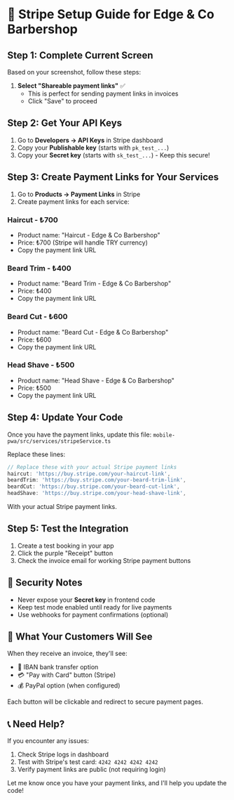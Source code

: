 # 🎯 Stripe Setup Guide for Edge & Co Barbershop

## Step 1: Complete Current Screen
Based on your screenshot, follow these steps:

1. **Select "Shareable payment links"** ✅
   - This is perfect for sending payment links in invoices
   - Click "Save" to proceed

## Step 2: Get Your API Keys
1. Go to **Developers → API Keys** in Stripe dashboard
2. Copy your **Publishable key** (starts with `pk_test_...`)
3. Copy your **Secret key** (starts with `sk_test_...`) - Keep this secure!

## Step 3: Create Payment Links for Your Services
1. Go to **Products → Payment Links** in Stripe
2. Create payment links for each service:

### Haircut - ₺700
- Product name: "Haircut - Edge & Co Barbershop"
- Price: ₺700 (Stripe will handle TRY currency)
- Copy the payment link URL

### Beard Trim - ₺400  
- Product name: "Beard Trim - Edge & Co Barbershop"  
- Price: ₺400
- Copy the payment link URL

### Beard Cut - ₺600
- Product name: "Beard Cut - Edge & Co Barbershop"
- Price: ₺600  
- Copy the payment link URL

### Head Shave - ₺500
- Product name: "Head Shave - Edge & Co Barbershop"
- Price: ₺500
- Copy the payment link URL

## Step 4: Update Your Code
Once you have the payment links, update this file:
`mobile-pwa/src/services/stripeService.ts`

Replace these lines:
```typescript
// Replace these with your actual Stripe payment links
haircut: 'https://buy.stripe.com/your-haircut-link',
beardTrim: 'https://buy.stripe.com/your-beard-trim-link', 
beardCut: 'https://buy.stripe.com/your-beard-cut-link',
headShave: 'https://buy.stripe.com/your-head-shave-link',
```

With your actual Stripe payment links.

## Step 5: Test the Integration
1. Create a test booking in your app
2. Click the purple "Receipt" button 
3. Check the invoice email for working Stripe payment buttons

## 🔐 Security Notes
- Never expose your **Secret key** in frontend code
- Keep test mode enabled until ready for live payments
- Use webhooks for payment confirmations (optional)

## 🎨 What Your Customers Will See
When they receive an invoice, they'll see:
- 🏦 IBAN bank transfer option
- 💳 "Pay with Card" button (Stripe)
- 💰 PayPal option (when configured)

Each button will be clickable and redirect to secure payment pages.

## 📞 Need Help?
If you encounter any issues:
1. Check Stripe logs in dashboard
2. Test with Stripe's test card: `4242 4242 4242 4242`
3. Verify payment links are public (not requiring login)

Let me know once you have your payment links, and I'll help you update the code!
